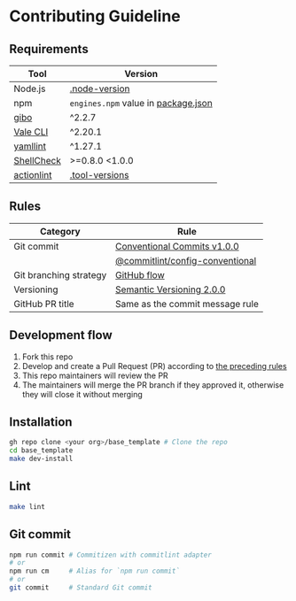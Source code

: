 # Contributing Guideline

## Requirements

| Tool                                                        | Version                                             |
| ----------------------------------------------------------- | --------------------------------------------------- |
| Node.js                                                     | [.node-version](.node-version#L1)                   |
| npm                                                         | `engines.npm` value in [package.json](package.json) |
| [gibo](https://github.com/simonwhitaker/gibo#readme)        | ^2.2.7                                              |
| [Vale CLI](https://vale.sh/)                                | ^2.20.1                                             |
| [yamllint](https://yamllint.readthedocs.io/)                | ^1.27.1                                             |
| [ShellCheck](https://github.com/koalaman/shellcheck#readme) | >=0.8.0 <1.0.0                                      |
| [actionlint](https://github.com/rhysd/actionlint#readme)    | [.tool-versions](.tool-versions)                    |

## Rules

| Category               | Rule                                                                                                                                       |
| ---------------------- | ------------------------------------------------------------------------------------------------------------------------------------------ |
| Git commit             | [Conventional Commits v1.0.0](https://www.conventionalcommits.org/en/v1.0.0/)                                                              |
|                        | [@commitlint/config-conventional](https://github.com/conventional-changelog/commitlint/tree/master/@commitlint/config-conventional#readme) |
| Git branching strategy | [GitHub flow](https://docs.github.com/en/get-started/quickstart/github-flow)                                                               |
| Versioning             | [Semantic Versioning 2.0.0](https://semver.org/spec/v2.0.0.html)                                                                           |
| GitHub PR title        | Same as the commit message rule                                                                                                            |

## Development flow

1. Fork this repo
2. Develop and create a Pull Request (PR) according to [the preceding rules](#rules)
3. This repo maintainers will review the PR
4. The maintainers will merge the PR branch if they approved it, otherwise they will close it without merging

## Installation

```sh
gh repo clone <your org>/base_template # Clone the repo
cd base_template
make dev-install
```

## Lint

```sh
make lint
```

## Git commit

```sh
npm run commit # Commitizen with commitlint adapter
# or
npm run cm     # Alias for `npm run commit`
# or
git commit     # Standard Git commit
```
